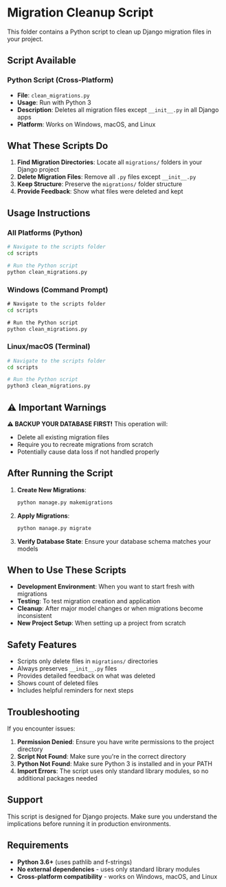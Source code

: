 # Migration Cleanup Script

This folder contains a Python script to clean up Django migration files in your project.

## Script Available

### Python Script (Cross-Platform)
- **File**: `clean_migrations.py`
- **Usage**: Run with Python 3
- **Description**: Deletes all migration files except `__init__.py` in all Django apps
- **Platform**: Works on Windows, macOS, and Linux

## What These Scripts Do

1. **Find Migration Directories**: Locate all `migrations/` folders in your Django project
2. **Delete Migration Files**: Remove all `.py` files except `__init__.py`
3. **Keep Structure**: Preserve the `migrations/` folder structure
4. **Provide Feedback**: Show what files were deleted and kept

## Usage Instructions

### All Platforms (Python)
```bash
# Navigate to the scripts folder
cd scripts

# Run the Python script
python clean_migrations.py
```

### Windows (Command Prompt)
```cmd
# Navigate to the scripts folder
cd scripts

# Run the Python script
python clean_migrations.py
```

### Linux/macOS (Terminal)
```bash
# Navigate to the scripts folder
cd scripts

# Run the Python script
python3 clean_migrations.py
```

## ⚠️ Important Warnings

**⚠️ BACKUP YOUR DATABASE FIRST!** This operation will:
- Delete all existing migration files
- Require you to recreate migrations from scratch
- Potentially cause data loss if not handled properly

## After Running the Script

1. **Create New Migrations**:
   ```bash
   python manage.py makemigrations
   ```

2. **Apply Migrations**:
   ```bash
   python manage.py migrate
   ```

3. **Verify Database State**: Ensure your database schema matches your models

## When to Use These Scripts

- **Development Environment**: When you want to start fresh with migrations
- **Testing**: To test migration creation and application
- **Cleanup**: After major model changes or when migrations become inconsistent
- **New Project Setup**: When setting up a project from scratch

## Safety Features

- Scripts only delete files in `migrations/` directories
- Always preserves `__init__.py` files
- Provides detailed feedback on what was deleted
- Shows count of deleted files
- Includes helpful reminders for next steps

## Troubleshooting

If you encounter issues:

1. **Permission Denied**: Ensure you have write permissions to the project directory
2. **Script Not Found**: Make sure you're in the correct directory
3. **Python Not Found**: Make sure Python 3 is installed and in your PATH
4. **Import Errors**: The script uses only standard library modules, so no additional packages needed

## Support

This script is designed for Django projects. Make sure you understand the implications before running it in production environments.

## Requirements

- **Python 3.6+** (uses pathlib and f-strings)
- **No external dependencies** - uses only standard library modules
- **Cross-platform compatibility** - works on Windows, macOS, and Linux
